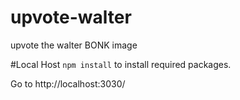 # upvote-walter
upvote the walter BONK image

#Local Host
`npm install` to install required packages.

Go to http://localhost:3030/
